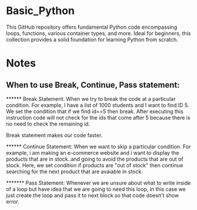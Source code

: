 # Basic_Python
This GitHub repository offers fundamental Python code encompassing loops, functions, various container types, and more. Ideal for beginners, this collection provides a solid foundation for learning Python from scratch.

# Notes
## When to use Break, Continue, Pass statement:
****** Break Statement:
When we try to break the code at a particular condition.
For example, I have a list of 1000 students and I want to find ID 5.
We set the condition that if we find id==5 then break. 
After executing this instruction code will not check for the ids that
come after 5 because there is no need to check the remaining id.

Break statement makes our code faster.

****** Continue Statement:
When we want to skip a particular condition.
For example, i am making an e-commerce website and i want to display 
the products that are in stock..and going to avoid the products that
are out of stock. Here, we set condition if products are "out of stock"
then continue searching for the next product that are avaiable in stock.

******* Pass Statement:
Whenever we are unsure about what to write inside of a loop but have idea
that we are going to need this loop, in this case we just create the loop
and pass it to next block so that code doesn't show error.


